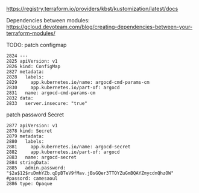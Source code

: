 https://registry.terraform.io/providers/kbst/kustomization/latest/docs


Dependencies between modules: https://gcloud.devoteam.com/blog/creating-dependencies-between-your-terraform-modules/


TODO:
patch configmap
```
2824 ---
2825 apiVersion: v1
2826 kind: ConfigMap
2827 metadata:
2828   labels:
2829     app.kubernetes.io/name: argocd-cmd-params-cm
2830     app.kubernetes.io/part-of: argocd
2831   name: argocd-cmd-params-cm
2832 data:
2833   server.insecure: "true"
```

patch password Secret
```
2877 apiVersion: v1
2878 kind: Secret
2879 metadata:
2880   labels:
2881     app.kubernetes.io/name: argocd-secret
2882     app.kubernetes.io/part-of: argocd
2883   name: argocd-secret
2884 stringData:
2885   admin.password: "$2a$12$ruDmhYZb.qDpBTeV9fMav.jBsGQer3TTOYZuGmBQAYZmycdnQhzOW" #passord: camesaoul
2886 type: Opaque
```
